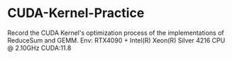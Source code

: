 # CUDA-Kernel-Practice

Record the CUDA Kernel's optimization process of the implementations of ReduceSum and GEMM.
Env: RTX4090 + Intel(R) Xeon(R) Silver 4216 CPU @ 2.10GHz CUDA:11.8

